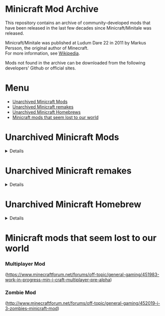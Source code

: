 
# Minicraft Mod Archive

This repository contains an archive of community-developed mods that have been released in the last few decades since Minicraft/Minitale was released.  
  
Minicraft/Minitale was published at Ludum Dare 22 in 2011 by Markus Persson, the original author of Minecraft.  
For more information, see [Wikipedia](https://en.wikipedia.org/wiki/Minicraft).  

Mods not found in the archive can be downloaded from the following developers' Github or official sites.  

# Menu  
* [Unarchived Minicraft Mods](https://github.com/FurnishedChunk/Minicraft-Mod-Archives/tree/master?tab=readme-ov-file#unarchived-minicraft-mods)
* [Unarchived Minicraft remakes](https://github.com/FurnishedChunk/Minicraft-Mod-Archives/tree/master?tab=readme-ov-file#unarchived-minicraft-remakes)  
* [Unarchived Minicraft Homebrews](https://github.com/FurnishedChunk/Minicraft-Mod-Archives/tree/master?tab=readme-ov-file#unarchived-minicraft-homebrew)
* [Minicraft mods that seem lost to our world](https://github.com/FurnishedChunk/Minicraft-Mod-Archives/tree/master?tab=readme-ov-file#minicraft-mods-that-seem-lost-to-our-world)

# Unarchived Minicraft Mods  

<details>

### <summary>[Minicraft + Revived](https://github.com/MinicraftPlus/minicraft-plus-revived)</summary>
[Click here](https://github.com/FurnishedChunk/Minicraft-Mod-Archives/tree/master/Minicraft%20Mods/Minicraft%20Plus) for the Minicraft +(old version) archive.    

### <summary>[Minicraft²](https://github.com/pelletsstarPL/Minicraft-squared)</summary>  
  
### <summary>[Minicraft Red](https://github.com/itayfeder/Minicraft-Red)</summary>  

### <summary>[Mystic Craft](https://gc2k4-studio.itch.io/mysticcraft)</summary>  
  
</details>
<p>


# Unarchived Minicraft remakes


<details>

### <summary>[Microcraft](https://github.com/jdah/microcraft)</summary>  
![microcraft](https://github.com/jdah/microcraft/blob/master/screen.png)  

### <summary>[UnityCraft](https://github.com/maxkratt/unitycraft/)</summary>  
![UnityCraft](https://github.com/FurnishedChunk/Minicraft-Mod-Archives/blob/master/readme_shot/unitycraft.png)  

### <summary>[Minitek](https://github.com/hollowshiroyuki/minitek)  
![minitek](https://github.com/hollowshiroyuki/minitek/blob/master/screenshots/game.png)  
</details>

# Unarchived Minicraft Homebrew
<details>

### <summary>[Minicraft DS Edition](https://github.com/ArthurCose/Minicraft-DS-Edition/)</summary>  
![MinicraftDSEdition](https://github.com/ArthurCose/Minicraft-DS-Edition/raw/master/screenshots/crafting.png)   

### <summary>[Minicraft for GBA](https://github.com/Vulcalien/minicraft-gba)</summary>  
![Minicraft for GBA](https://github.com/FurnishedChunk/Minicraft-Mod-Archives/blob/master/readme_shot/minicraftforgba.png)  

### <summary>[Minicraft PSP](https://github.com/konchunas/minicraft-psp)</summary>  
![minicraftpsp](https://github.com/FurnishedChunk/Minicraft-Mod-Archives/blob/master/readme_shot/minicraftpsp.png)

### <summary>[gbcraft](https://github.com/itIsBrando/gbcraft)</summary>  
![gbcraft](https://github.com/itIsBrando/gbcraft/blob/main/screenshots/house.png)  
</details>
<p>

# Minicraft mods that seem lost to our world

<detail>

### <summary>Multiplayer Mod</summary>
(https://www.minecraftforum.net/forums/off-topic/general-gaming/451983-work-in-progress-min-i-craft-multiplayer-pre-alpha)

</detail>
<p>

<detail>

### <summary>Zombie Mod</summary>
(http://www.minecraftforum.net/forums/off-topic/general-gaming/452019-i-3-zombies-minicraft-mod)
  
</detail>
<p>
